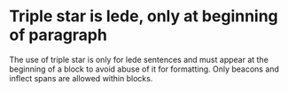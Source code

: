 # Triple star is lede, only at beginning of paragraph

The use of triple star is only for lede sentences and must appear at the beginning of a block to avoid abuse of it for formatting. Only beacons and inflect spans are allowed within blocks.
